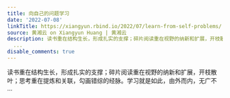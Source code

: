 ```yaml
---
title: 向自己的问题学习
date: '2022-07-08'
linkTitle: https://xiangyun.rbind.io/2022/07/learn-from-self-problems/
source: 黄湘云 on Xiangyun Huang | 黄湘云
description: 读书重在结构生长，形成扎实的支撑；碎片阅读重在视野的纳新和扩展，开枝散叶；思考重在提炼和关联，勾画错综的经脉。学习就是如此，由外而内，无广不
  ...
disable_comments: true
---
```

读书重在结构生长，形成扎实的支撑；碎片阅读重在视野的纳新和扩展，开枝散叶；思考重在提炼和关联，勾画错综的经脉。学习就是如此，由外而内，无广不 ...